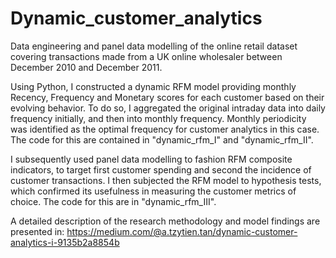 # Dynamic_customer_analytics
Data engineering and panel data modelling of the online retail dataset covering transactions made from a UK online wholesaler between December 2010 and December 2011.

Using Python, I constructed a dynamic RFM model providing monthly Recency, Frequency and Monetary scores for each customer based on their evolving behavior. To do so, I aggregated the original intraday data into daily frequency initially, and then into monthly frequency. Monthly periodicity was identified as the optimal frequency for customer analytics in this case. The code for this are contained in "dynamic_rfm_I" and "dynamic_rfm_II".

I subsequently used panel data modelling to fashion RFM composite indicators, to target first customer spending and second the incidence of customer transactions. I then subjected the RFM model to hypothesis tests, which confirmed its usefulness in measuring the customer metrics of choice. The code for this are in "dynamic_rfm_III".

A detailed description of the research methodology and model findings are presented in:
https://medium.com/@a.tzytien.tan/dynamic-customer-analytics-i-9135b2a8854b
